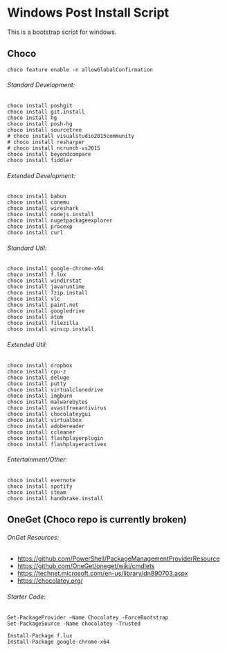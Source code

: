 # Windows Post Install Script
This is a bootstrap script for windows.

## Choco
```
choco feature enable -n allowGlobalConfirmation
```

###### Standard Development: 
```
choco install poshgit
choco install git.install
choco install hg
choco install posh-hg
choco install sourcetree
# choco install visualstudio2015community
# choco install resharper
# choco install ncrunch-vs2015
choco install beyondcompare
choco install fiddler
```

###### Extended Development: 
```
choco install babun
choco install conemu
choco install wireshark
choco install nodejs.install
choco install nugetpackageexplorer
choco install procexp
choco install curl
```

###### Standard Util:
```
choco install google-chrome-x64
choco install f.lux
choco install windirstat
choco install javaruntime
choco install 7zip.install
choco install vlc
choco install paint.net
choco install googledrive
choco install atom
choco install filezilla
choco install winscp.install
```

###### Extended Util:
```
choco install dropbox
choco install cpu-z
choco install deluge
choco install putty
choco install virtualclonedrive
choco install imgburn
choco install malwarebytes
choco install avastfreeantivirus
choco install chocolateygui
choco install virtualbox
choco install adobereader
choco install ccleaner
choco install flashplayerplugin
choco install flashplayeractivex
```

###### Entertainment/Other:
```
choco install evernote
choco install spotify
choco install steam
choco install handbrake.install
```

## OneGet (Choco repo is currently broken) 
###### OnGet Resources: 
- https://github.com/PowerShell/PackageManagementProviderResource
- https://github.com/OneGet/oneget/wiki/cmdlets
- https://technet.microsoft.com/en-us/library/dn890703.aspx
- https://chocolatey.org/

###### Starter Code: 
```
Get-PackageProvider –Name Chocolatey -ForceBootstrap
Set-PackageSource -Name chocolatey -Trusted 

Install-Package f.lux
Install-Package google-chrome-x64
```
